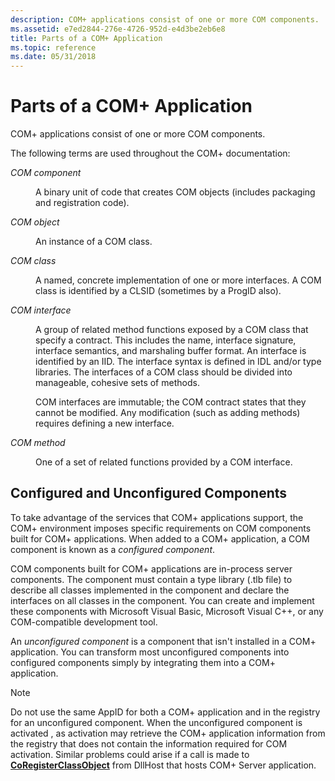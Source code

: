 ```yaml
---
description: COM+ applications consist of one or more COM components.
ms.assetid: e7ed2844-276e-4726-952d-e4d3be2eb6e8
title: Parts of a COM+ Application
ms.topic: reference
ms.date: 05/31/2018
---
```


# Parts of a COM+ Application

COM+ applications consist of one or more COM components.

The following terms are used throughout the COM+ documentation:

<dl> <dt>

<span id="COM_component"></span><span id="com_component"></span><span id="COM_COMPONENT"></span>*COM component*
</dt> <dd>

A binary unit of code that creates COM objects (includes packaging and registration code).

</dd> <dt>

<span id="COM_object"></span><span id="com_object"></span><span id="COM_OBJECT"></span>*COM object*
</dt> <dd>

An instance of a COM class.

</dd> <dt>

<span id="COM_class"></span><span id="com_class"></span><span id="COM_CLASS"></span>*COM class*
</dt> <dd>

A named, concrete implementation of one or more interfaces. A COM class is identified by a CLSID (sometimes by a ProgID also).

</dd> <dt>

<span id="COM_interface"></span><span id="com_interface"></span><span id="COM_INTERFACE"></span>*COM interface*
</dt> <dd>

A group of related method functions exposed by a COM class that specify a contract. This includes the name, interface signature, interface semantics, and marshaling buffer format. An interface is identified by an IID. The interface syntax is defined in IDL and/or type libraries. The interfaces of a COM class should be divided into manageable, cohesive sets of methods.

COM interfaces are immutable; the COM contract states that they cannot be modified. Any modification (such as adding methods) requires defining a new interface.

</dd> <dt>

<span id="COM_method"></span><span id="com_method"></span><span id="COM_METHOD"></span>*COM method*
</dt> <dd>

One of a set of related functions provided by a COM interface.

</dd> </dl>

## Configured and Unconfigured Components

To take advantage of the services that COM+ applications support, the COM+ environment imposes specific requirements on COM components built for COM+ applications. When added to a COM+ application, a COM component is known as a *configured component*.

COM components built for COM+ applications are in-process server components. The component must contain a type library (.tlb file) to describe all classes implemented in the component and declare the interfaces on all classes in the component. You can create and implement these components with Microsoft Visual Basic, Microsoft Visual C++, or any COM-compatible development tool.

An *unconfigured component* is a component that isn't installed in a COM+ application. You can transform most unconfigured components into configured components simply by integrating them into a COM+ application.

> [!Note]  
> Do not use the same AppID for both a COM+ application and in the registry for an unconfigured component. When the unconfigured component is activated , as activation may retrieve the COM+ application information from the registry that does not contain the information required for COM activation. Similar problems could arise if a call is made to [**CoRegisterClassObject**](/windows/desktop/api/combaseapi/nf-combaseapi-coregisterclassobject) from DllHost that hosts COM+ Server application.

 

 

 

